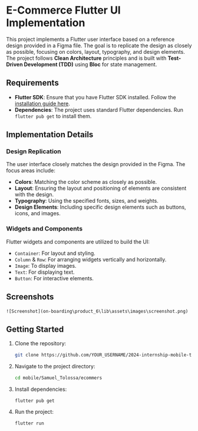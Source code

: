 # E-Commerce Flutter UI Implementation

This project implements a Flutter user interface based on a reference design provided in a Figma file. The goal is to replicate the design as closely as possible, focusing on colors, layout, typography, and design elements. The project follows **Clean Architecture** principles and is built with **Test-Driven Development (TDD)** using **Bloc** for state management.

## Requirements

- **Flutter SDK**: Ensure that you have Flutter SDK installed. Follow the [installation guide here](https://flutter.dev/docs/get-started/install).
- **Dependencies**: The project uses standard Flutter dependencies. Run `flutter pub get` to install them.

## Implementation Details

### Design Replication

The user interface closely matches the design provided in the Figma. The focus areas include:

- **Colors**: Matching the color scheme as closely as possible.
- **Layout**: Ensuring the layout and positioning of elements are consistent with the design.
- **Typography**: Using the specified fonts, sizes, and weights.
- **Design Elements**: Including specific design elements such as buttons, icons, and images.

### Widgets and Components

Flutter widgets and components are utilized to build the UI:

- `Container`: For layout and styling.
- `Column` & `Row`: For arranging widgets vertically and horizontally.
- `Image`: To display images.
- `Text`: For displaying text.
- `Button`: For interactive elements.

## Screenshots
    ![Screenshot](on-boarding\product_6\lib\assets\images\screenshot.png)

## Getting Started

1. Clone the repository:
   ```bash
   git clone https://github.com/YOUR_USERNAME/2024-internship-mobile-tasks.git
2. Navigate to the project directory:
    ```bash
    cd mobile/Samuel_Tolossa/ecommers
3. Install dependencies:
    ```flutter
    flutter pub get
4. Run the project:
    ```dart
    flutter run